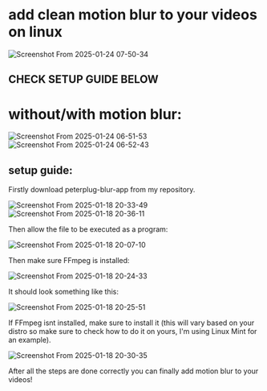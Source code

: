# add clean motion blur to your videos on linux 

![Screenshot From 2025-01-24 07-50-34](https://github.com/user-attachments/assets/0406294b-3e07-4a03-85d3-c0742081dbcf)

## CHECK SETUP GUIDE BELOW

# without/with motion blur:

![Screenshot From 2025-01-24 06-51-53](https://github.com/user-attachments/assets/70d8bd1c-fe44-47f7-9130-8ec2f5169e28)![Screenshot From 2025-01-24 06-52-43](https://github.com/user-attachments/assets/9f646f8d-ec9e-4c5b-838f-1ca892ea3b18)



## setup guide:

Firstly download peterplug-blur-app from my repository.

![Screenshot From 2025-01-18 20-33-49](https://github.com/user-attachments/assets/4556569e-1861-4751-9e60-dacaea95b8a9)
![Screenshot From 2025-01-18 20-36-11](https://github.com/user-attachments/assets/b109af3c-8138-48e8-8afd-9ced454287f7)



Then allow the file to be executed as a program:

![Screenshot From 2025-01-18 20-07-10](https://github.com/user-attachments/assets/7de3b7e0-3f4f-47e5-8941-7785709b367c)



Then make sure FFmpeg is installed:

![Screenshot From 2025-01-18 20-24-33](https://github.com/user-attachments/assets/a266d905-2bea-4ab7-a87b-d58bd6d03483)



It should look something like this:

![Screenshot From 2025-01-18 20-25-51](https://github.com/user-attachments/assets/51167e4b-7b93-4500-a399-949640a43676)



If FFmpeg isnt installed, make sure to install it (this will vary based on your distro so make sure to check how to do it on yours, I'm using Linux Mint for an example).

![Screenshot From 2025-01-18 20-30-35](https://github.com/user-attachments/assets/9868f2d1-d490-4e41-bc1f-783413766d94)

After all the steps are done correctly you can finally add motion blur to your videos!
